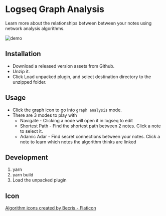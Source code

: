 # Logseq Graph Analysis

Learn more about the relationships between between your notes using network analysis algorithms.

![demo](./public/demo.gif)

## Installation

- Download a released version assets from Github.
- Unzip it.
- Click Load unpacked plugin, and select destination directory to the unzipped folder.

## Usage

- Click the graph icon to go into `graph analysis` mode.
- There are 3 modes to play with
  - Navigate - Clicking a node will open it in logseq to edit
  - Shortest Path - Find the shortest path between 2 notes. Click a note to select it.
  - Adamic Adar - Find secret connections between your notes. Click a note to learn which notes the algorithm thinks are linked

## Development

1. yarn
2. yarn build
3. Load the unpacked plugin

## Icon

[Algorithm icons created by Becris - Flaticon](https://www.flaticon.com/free-icons/algorithm)
